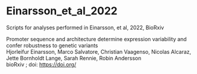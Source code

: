 # Einarsson_et_al_2022
Scripts for analyses performed in Einarsson, et al, 2022, BioRxiv <br />

Promoter sequence and architecture determine expression variability and confer robustness to genetic variants <br />
Hjorleifur Einarsson, Marco Salvatore, Christian Vaagenso, Nicolas Alcaraz, Jette Bornholdt Lange, Sarah Rennie, Robin Andersson <br />
bioRxiv ; doi: https://doi.org/
